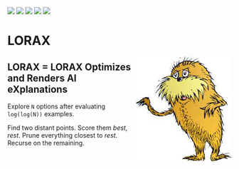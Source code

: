 ![](https://img.shields.io/badge/tests-passing-green&style=plastic)
![](https://img.shields.io/badge/Lua-2C2D72?logo=lua&logoColor=white&style=plastic)
![](https://img.shields.io/badge/purpose-xai,_optimization-blue)
![](https://img.shields.io/badge/platform-mac,_linux-orange)
[![](https://img.shields.io/badge/license-BSD2-yellow)](LICENSE.md)



# LORAX

<img align=right src="etc/img/lorax.png">

## LORAX = LORAX Optimizes and Renders AI eXplanations

Explore `N` options after evaluating `log(log(N))` examples.

Find two distant points. Score them _best, rest_.   Prune everything closest to _rest_. Recurse on the remaining.
